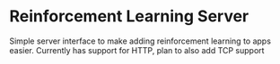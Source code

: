 # Reinforcement Learning Server
Simple server interface to make adding reinforcement learning to apps easier.
Currently has support for HTTP, plan to also add TCP support